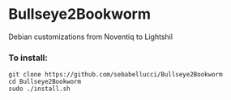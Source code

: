 # Bullseye2Bookworm
Debian customizations from Noventiq to Lightshil
 
### To install:

```
git clone https://github.com/sebabellucci/Bullseye2Bookworm
cd Bullseye2Bookworm
sudo ./install.sh
